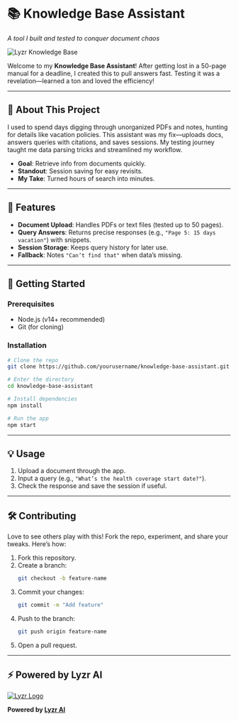 # 📚 Knowledge Base Assistant  
*A tool I built and tested to conquer document chaos*

![Lyzr Knowledge Base](https://i.postimg.cc/yYMR3M0g/Screenshot-2025-06-30-143349.png)

Welcome to my **Knowledge Base Assistant**! After getting lost in a 50-page manual for a deadline, I created this to pull answers fast. Testing it was a revelation—learned a ton and loved the efficiency!

---

## 🌱 About This Project

I used to spend days digging through unorganized PDFs and notes, hunting for details like vacation policies. This assistant was my fix—uploads docs, answers queries with citations, and saves sessions. My testing journey taught me data parsing tricks and streamlined my workflow.

- **Goal**: Retrieve info from documents quickly.  
- **Standout**: Session saving for easy revisits.  
- **My Take**: Turned hours of search into minutes.

---

## 🎨 Features

- **Document Upload**: Handles PDFs or text files (tested up to 50 pages).
- **Query Answers**: Returns precise responses (e.g., `"Page 5: 15 days vacation"`) with snippets.
- **Session Storage**: Keeps query history for later use.
- **Fallback**: Notes `"Can’t find that"` when data’s missing.

---

## 🚀 Getting Started

### Prerequisites

- Node.js (v14+ recommended)
- Git (for cloning)

### Installation

```bash
# Clone the repo
git clone https://github.com/yourusername/knowledge-base-assistant.git

# Enter the directory
cd knowledge-base-assistant

# Install dependencies
npm install

# Run the app
npm start
```

---

## 💡 Usage

1. Upload a document through the app.  
2. Input a query (e.g., `"What’s the health coverage start date?"`).  
3. Check the response and save the session if useful.

---

## 🛠️ Contributing

Love to see others play with this! Fork the repo, experiment, and share your tweaks. Here’s how:

1. Fork this repository.  
2. Create a branch:  
   ```bash
   git checkout -b feature-name
   ```
3. Commit your changes:  
   ```bash
   git commit -m "Add feature"
   ```
4. Push to the branch:  
   ```bash
   git push origin feature-name
   ```
5. Open a pull request.

---

## ⚡ Powered by Lyzr AI

[![Lyzr Logo](https://media.licdn.com/dms/image/v2/D560BAQEe3SDOTBE1hQ/company-logo_200_200/company-logo_200_200/0/1735975302199/lyzr_platform_logo?e=2147483647&v=beta&t=5Qylgfjy05Fm9L7XvkOKFKWFip5Yvk5q3WddHWx4NMM)](https://lyzr.ai)

**Powered by [Lyzr AI](https://www.lyzr.ai)**
